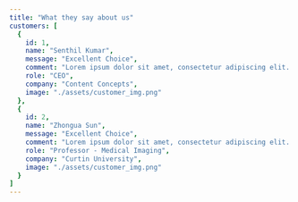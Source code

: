 ```yaml
---
title: "What they say about us"
customers: [
  {
    id: 1,
    name: "Senthil Kumar",
    message: "Excellent Choice",
    comment: "Lorem ipsum dolor sit amet, consectetur adipiscing elit. Et, venenatis sit urna, purus non egestas. Turpis condimentum convallis donec est ut nisi urna, nec.",
    role: "CEO",
    company: "Content Concepts",
    image: "./assets/customer_img.png"
  },
  {
    id: 2,
    name: "Zhongua Sun",
    message: "Excellent Choice",
    comment: "Lorem ipsum dolor sit amet, consectetur adipiscing elit. Et, venenatis sit urna, purus non egestas. Turpis condimentum convallis donec est ut nisi urna, nec.",
    role: "Professor - Medical Imaging",
    company: "Curtin University",
    image: "./assets/customer_img.png"
  }
]
---
```

